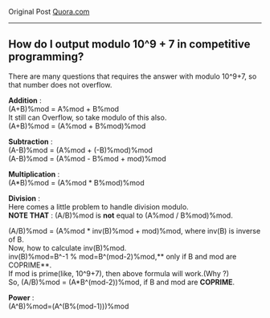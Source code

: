 <!-- Original Post on [quora.com][1].

[1]: https://www.quora.com/How-do-I-output-modulo-10-9-+-7-in-competitive-programming        "https://www.quora.com/How-do-I-output-modulo-10-9-+-7-in-competitive-programming" -->


Original Post <a href="https://www.quora.com/How-do-I-output-modulo-10-9-+-7-in-competitive-programming" target="_blank">Quora.com</a>

-----------------------------------------------------------
How do I output modulo 10^9 + 7 in competitive programming?
-----------------------------------------------------------

There are many questions that requires the answer with modulo 10^9+7, so that number does not overflow.

**Addition** :<br>
 (A+B)%mod = A%mod + B%mod  <br>
It still can Overflow, so take modulo of this also. <br>
 (A+B)%mod = (A%mod + B%mod)%mod

**Subtraction** :<br>
 (A-B)%mod = (A%mod + (-B)%mod)%mod <br>
 (A-B)%mod = (A%mod - B%mod + mod)%mod  <br>

**Multiplication** :<br>
 (A*B)%mod = (A%mod * B%mod)%mod

**Division** :<br>
Here comes a little problem to handle division modulo.<br>
**NOTE THAT** : (A/B)%mod is **not** equal to (A%mod / B%mod)%mod. <br>

(A/B)%mod = (A%mod * inv(B)%mod + mod)%mod, where inv(B) is inverse of B.<br>
Now, how to calculate inv(B)%mod.<br>
inv(B)%mod=B^-1 % mod=B^(mod-2)%mod,** only if B and mod are COPRIME**.<br>
If mod is prime(like, 10^9+7), then above formula will work.(Why ?)<br>
So, (A/B)%mod = (A*B^(mod-2))%mod, if B and mod are **COPRIME**.<br>

**Power** :<br>
(A^B)%mod=(A^(B%(mod-1)))%mod